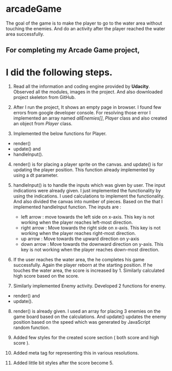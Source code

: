 # arcadeGame

The goal of the game is to make the player to go to the water area without touching the enemies. And do an activity after the player reached the water area successfully.   

## For completing my Arcade Game project,
# I did the following steps.

1. Read all the information and coding engine provided by **Udacity**. Observed all the modules, images in the project. And also downloaded project skeleton from GitHub.

2. After I run the project, It shows an empty page in browser. I found few errors from google developer console. For resolving those error I implemented an array named *allEnemies[]*, *Player* class and also created an object from *Player* class.

3. Implemented the below functions for Player.
  + render()
  + update() and
  + handleInput().

4. render() is for placing a player sprite on the canvas. and update() is for updating the player position. This function already implemented by using a dt parameter.

5. handleInput() is to handle the inputs which was given by user. The input indications were already given. I just implemented the functionality by using the indications. I used calculations to implement the functionality. And also divided the canvas into number of pieces. Based on the that I implemented handleInput function.
    The inputs are :
    - left arrow  : move towards the left side on x-axis. This key is not working when the player reaches left-most direction.
    - right arrow : Move towards the right side on x-axis. This key is not working when the player reaches right-most direction.
    - up arrow    : Move towards the upward direction on y-axis
    - down arrow  : Move towards the downward direction on y-axis. This key is not working when the player reaches down-most direction.

6. If the user reaches the water area, the he completes his game successfully. Again the player reborn at the starting position. If he touches the water area, the score is increased by 1. Similarly calculated high score based on the score.

7. Similarly implemented Enemy activity. Developed 2 functions for enemy.
  + render() and
  + update().

8. render() is already given. I used an array for placing 3 enemies on the game board based on the calculations. And update() updates the enemy position based on the speed which was generated by JavaScript random function.

9. Added few styles for the created score section ( both score and high score ).

10. Added meta tag for representing this in various resolutions.

11. Added little bit styles after the score become 5.
